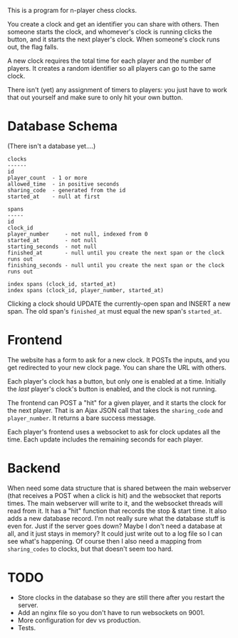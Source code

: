 This is a program for n-player chess clocks.

You create a clock and get an identifier you can share with others.
Then someone starts the clock, and whomever's clock is running clicks the button,
and it starts the next player's clock. When someone's clock runs out, the flag falls.

A new clock requires the total time for each player and the number of players.
It creates a random identifier so all players can go to the same clock.

There isn't (yet) any assignment of timers to players:
you just have to work that out yourself and make sure to only hit your own button.

# Database Schema

(There isn't a database yet....)

```
clocks
------
id
player_count  - 1 or more
allowed_time  - in positive seconds
sharing_code  - generated from the id
started_at    - null at first

spans
-----
id
clock_id
player_number     - not null, indexed from 0
started_at        - not null
starting_seconds  - not null
finished_at       - null until you create the next span or the clock runs out
finishing_seconds - null until you create the next span or the clock runs out

index spans (clock_id, started_at)
index spans (clock_id, player_number, started_at)
```

Clicking a clock should UPDATE the currently-open span and INSERT a new span.
The old span's `finished_at` must equal the new span's `started_at`.


# Frontend

The website has a form to ask for a new clock.
It POSTs the inputs, and you get redirected to your new clock page.
You can share the URL with others.

Each player's clock has a button, but only one is enabled at a time.
Initially the *last* player's clock's button is enabled, and the clock is not running.

The frontend can POST a "hit" for a given player, and it starts the clock for the next player.
That is an Ajax JSON call that takes the `sharing_code` and `player_number`.
It returns a bare success message.

Each player's frontend uses a websocket to ask for clock updates all the time.
Each update includes the remaining seconds for each player.


# Backend

When need some data structure that is shared between the main webserver (that receives a POST when a click is hit) and the websocket that reports times.
The main webserver will write to it, and the websocket threads will read from it.
It has a "hit" function that records the stop & start time.
It also adds a new database record.
I'm not really sure what the database stuff is even for. Just if the server goes down?
Maybe I don't need a database at all, and it just stays in memory?
It could just write out to a log file so I can see what's happening.
Of course then I also need a mapping from `sharing_codes` to clocks,
but that doesn't seem too hard.

# TODO

- Store clocks in the database so they are still there after you restart the server.
- Add an nginx file so you don't have to run websockets on 9001.
- More configuration for dev vs production.
- Tests.
